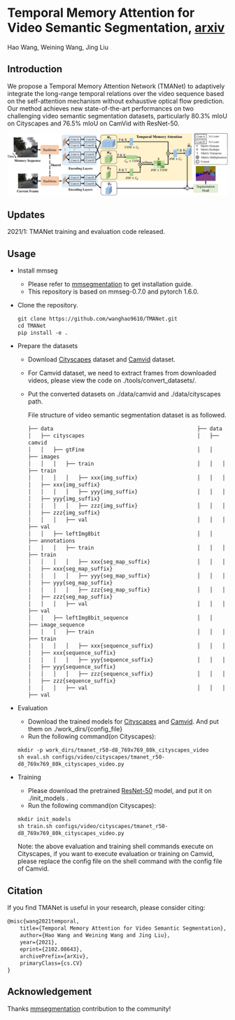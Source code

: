 # Temporal Memory Attention for Video Semantic Segmentation, [arxiv](https://arxiv.org/abs/2102.08643)
Hao Wang, Weining Wang, Jing Liu

## Introduction
We propose a Temporal Memory Attention Network (TMANet) to adaptively integrate the long-range temporal relations over 
the video sequence based on the self-attention mechanism without exhaustive optical flow prediction.
Our method achieves new state-of-the-art performances on two challenging video semantic segmentation datasets, 
particularly 80.3% mIoU on Cityscapes and 76.5% mIoU on CamVid with ResNet-50.

![image](images/overview.jpg)

## Updates
2021/1: TMANet training and evaluation code released.
## Usage
* Install mmseg
  * Please refer to [mmsegmentation](https://github.com/open-mmlab/mmsegmentation) to get installation guide. 
  * This repository is based on mmseg-0.7.0 and pytorch 1.6.0.
* Clone the repository.
  ```shell
  git clone https://github.com/wanghao9610/TMANet.git
  cd TMANet
  pip install -e .
  ```
* Prepare the datasets
  * Download [Cityscapes](https://www.cityscapes-dataset.com/) dataset and [Camvid](http://mi.eng.cam.ac.uk/research/projects/VideoRec/CamVid/) dataset. 
  * For Camvid dataset, we need to extract frames from downloaded
    videos, please view the code on ./tools/convert_datasets/.
  * Put the converted datasets on ./data/camvid and ./data/cityscapes path.
    
    File structure of video semantic segmentation dataset is as followed.
    ```none
    ├── data                                              ├── data                  
    │   ├── cityscapes                                    │   ├── camvid
    │   │   ├── gtFine                                    │   │   ├── images
    │   │   │   ├── train                                 │   │   │   ├── train
    │   │   │   │   ├── xxx{img_suffix}                   │   │   │   │   ├── xxx{img_suffix}
    │   │   │   │   ├── yyy{img_suffix}                   │   │   │   │   ├── yyy{img_suffix}
    │   │   │   │   ├── zzz{img_suffix}                   │   │   │   │   ├── zzz{img_suffix}
    │   │   │   ├── val                                   │   │   │   ├── val
    │   │   ├── leftImg8bit                               │   │   ├── annotations
    │   │   │   ├── train                                 │   │   │   ├── train
    │   │   │   │   ├── xxx{seg_map_suffix}               │   │   │   │   ├── xxx{seg_map_suffix}
    │   │   │   │   ├── yyy{seg_map_suffix}               │   │   │   │   ├── yyy{seg_map_suffix}
    │   │   │   │   ├── zzz{seg_map_suffix}               │   │   │   │   ├── zzz{seg_map_suffix}
    │   │   │   ├── val                                   │   │   │   ├── val
    │   │   ├── leftImg8bit_sequence                      │   │   ├── image_sequence
    │   │   │   ├── train                                 │   │   │   ├── train
    │   │   │   │   ├── xxx{sequence_suffix}              │   │   │   │   ├── xxx{sequence_suffix}
    │   │   │   │   ├── yyy{sequence_suffix}              │   │   │   │   ├── yyy{sequence_suffix}
    │   │   │   │   ├── zzz{sequence_suffix}              │   │   │   │   ├── zzz{sequence_suffix}
    │   │   │   ├── val                                   │   │   │   ├── val
    ```

* Evaluation
  * Download the trained models for [Cityscapes](https://drive.google.com/drive/folders/16EMm46zRIKkGC-wIse4In5lV6zUZCIQB) and [Camvid](link2). And put them on ./work_dirs/{config_file}  
  * Run the following command(on Cityscapes):
  ```shell
  mkdir -p work_dirs/tmanet_r50-d8_769x769_80k_cityscapes_video
  sh eval.sh configs/video/cityscapes/tmanet_r50-d8_769x769_80k_cityscapes_video.py
  ```
* Training
  * Please download the pretrained [ResNet-50](https://drive.google.com/drive/folders/1IRkBsvJpZ1R1cS5La-7On03VoJErgvGX) model, and put it on ./init_models .
  * Run the following command(on Cityscapes):
  ```shell
  mkdir init_models
  sh train.sh configs/video/cityscapes/tmanet_r50-d8_769x769_80k_cityscapes_video.py
  ```
  Note: the above evaluation and training shell commands execute on Cityscapes, if you want to execute evaluation or 
  training on Camvid, please replace the config file on the shell command with the config file of Camvid.
## Citation
  If you find TMANet is useful in your research, please consider citing:
  ```shell
  @misc{wang2021temporal,
      title={Temporal Memory Attention for Video Semantic Segmentation}, 
      author={Hao Wang and Weining Wang and Jing Liu},
      year={2021},
      eprint={2102.08643},
      archivePrefix={arXiv},
      primaryClass={cs.CV}
  }
  ```
## Acknowledgement
Thanks [mmsegmentation](https://github.com/open-mmlab/mmsegmentation) contribution to the community!
